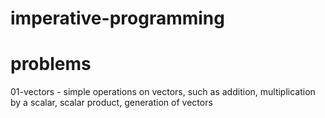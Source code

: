 # imperative-programming

# problems
01-vectors - simple operations on vectors, such as addition, multiplication by a scalar, scalar product, generation of vectors
